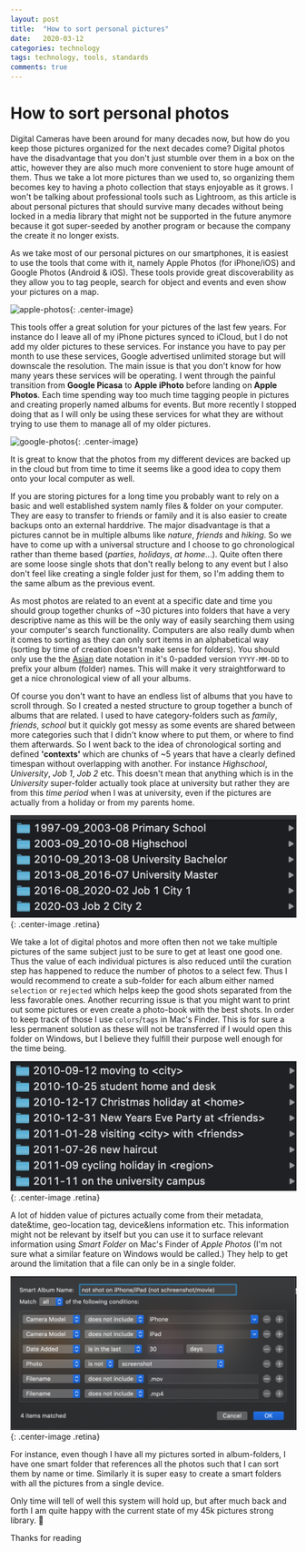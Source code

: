 ```yaml
---
layout: post
title:  "How to sort personal pictures"
date:   2020-03-12
categories: technology
tags: technology, tools, standards
comments: true
---
```


# How to sort personal photos

<!-- HISTORY AND BACKGROUND -->
Digital Cameras have been around for many decades now,
but how do you keep those pictures organized for the next decades come?
Digital photos have the disadvantage that you don't just stumble over them in a box on the attic, however they are also much more convenient to store huge amount of them.
Thus we take a lot more pictures than we used to,
so organizing them becomes key to having a photo collection that stays enjoyable as it grows. I won't be talking about professional tools such as Lightroom,
as this article is about personal pictures that should survive many decades without being locked in a media library that might not be supported in the future anymore because it got super-seeded by another program or because the company the create it no longer exists.

<!-- APPLE PHOTOS & GOOGLE PHOTOS -->
As we take most of our personal pictures on our smartphones, it is easiest to use the tools that come with it, namely Apple Photos (for iPhone/iOS) and Google Photos (Android & iOS).
These tools provide great discoverability as they allow you to tag people, search for object and events and even show your pictures on a map.

![apple-photos](/pictures/2020-08-sort-photos/apple-photos.png){: .center-image}

This tools offer a great solution for your pictures of the last few years.
For instance do I leave all of my iPhone pictures synced to iCloud, but I do not add my older pictures to these services.
For instance you have to pay per month to use these services, Google advertised unlimited storage but will downscale the resolution.
The main issue is that you don't know for how many years these services will be operating.
I went through the painful transition from **Google Picasa** to **Apple iPhoto** before landing on **Apple Photos**.
Each time spending way too much time tagging people in pictures and creating properly named albums for events.
But more recently I stopped doing that as I will only be using these services for what they are without trying to use them to manage all of my older pictures.

![google-photos](/pictures/2020-08-sort-photos/google-photos.png){: .center-image}

It is great to know that the photos from my different devices are backed up in the cloud but from time to time it seems like a good idea to copy them onto your local computer as well.

<!-- FILES AND FOLDERS -->
If you are storing pictures for a long time you probably want to rely on a basic and well established system namly files & folder on your computer. They are easy to transfer to friends or family and it is also easier to create backups onto an external harddrive. The major disadvantage is that a pictures cannot be in multiple albums like *nature*, *friends* and *hiking*.
So we have to come up with a universal structure and I choose to go chronological rather than theme based (*parties*, *holidays*, *at home*...).
Quite often there are some loose single shots that don't really belong to any event but I also don't feel like creating a single folder just for them, so I'm adding them to the same album as the previous event.

<!-- FOLDERS ARE ALBUMS -->
As most photos are related to an event at a specific date and time you should group together chunks of ~30 pictures into folders that have a very descriptive name as this will be the only way of easily searching them using your computer's search functionality. Computers are also really dumb when it comes to sorting as they can only sort items in an alphabetical way (sorting by time of creation doesn't make sense for folders). You should only use the the [Asian](https://en.wikipedia.org/wiki/Date_and_time_notation_in_Asia#Date) date notation in it's 0-padded version `YYYY-MM-DD` to prefix your album (folder) names. This will make it very straightforward to get a nice chronological view of all your albums.

<!-- CHUNKS OF 5 YEARS -->

Of course you don't want to have an endless list of albums that you have to scroll through.
So I created a nested structure to group together a bunch of albums that are related.
I used to have category-folders such as *family*, *friends*, *school* but it quickly got messy as some events are shared between more categories such that I didn't know where to put them, or where to find them afterwards. So I went back to the idea of chronological sorting and defined **'contexts'** which are chunks of ~5 years that have a clearly defined timespan without overlapping with another.
For instance *Highschool*, *University*, *Job 1*, *Job 2* etc. This doesn't mean that anything which is in the *University* super-folder actually took place at university but rather they are from this *time period* when I was at university, even if the pictures are actually from a holiday or from my parents home.

![album-context](/pictures/2020-08-sort-photos/album-context.png){: .center-image .retina}

<!-- FAVORITES AND PRINTS -->
We take a lot of digital photos and more often then not we take multiple pictures of the same subject just to be sure to get at least one good one.
Thus the value of each individual pictures is also reduced until the curation step has happened to reduce the number of photos to a select few.
Thus I would recommend to create a sub-folder for each album either named `selection` or `rejected` which helps keep the good shots separated from the less favorable ones.
Another recurring issue is that you might want to print out some pictures or even create a photo-book with the best shots.
In order to keep track of those I use `colors`/`tags` in Mac's Finder.
This is for sure a less permanent solution as these will not be transferred if I would open this folder on Windows,
but I believe they fulfill their purpose well enough for the time being.

![album-names](/pictures/2020-08-sort-photos/album-names.png){: .center-image .retina}

<!-- METADATA AND SMART FOLDERS -->

A lot of hidden value of pictures actually come from their metadata, date&time, geo-location tag, device&lens information etc.
This information might not be relevant by itself but you can use it to surface relevant information using *Smart Folder* on Mac's Finder of *Apple Photos* (I'm not sure what a similar feature on Windows would be called.)
They help to get around the limitation that a file can only be in a single folder.

![smart-album](/pictures/2020-08-sort-photos/smart-album.png){: .center-image .retina}

For instance, even though I have all my pictures sorted in album-folders, I have one smart folder that references all the photos such that I can sort them by name or time.
Similarly it is super easy to create a smart folders with all the pictures from a single device.

Only time will tell of well this system will hold up, but after much back and forth I am quite happy with the current state of my 45k pictures strong library. 🤞

Thanks for reading

<!--
- DIGITAL HYGIENE
I have recently started to clean up my digital life, in order to maintain the so-called "digital hygiene". From using a password manager, maintaining an empty email inbox, tracking important events in my calendar and what's important for this article sorting personal pictures. Sometimes I think about what digital information is most important to me, I would mind loosing my university or work documents much less than loosing access to my personal pictures for instance. Of course backups are one thing that everyone should do, but you pictures should also be organized in such a way that it is easy browse. This post is written from the perspective of a Mac user, as I'm not sure about all the Application names on Windows, but I'm sure it is not that different.

- HISTORY: DIGITAL CAMERA
Many of us were excited when digital photography became affordable for families and amateurs in the early 2000s. Photos became instantly viewable on the computer and where easy to duplicate to pass them on to friends on family on a USB stick. Then came smartphones and social media in the 2010s which made it even easier to view, share and combine photos of important life events. However since then more people have tried to move away from huge online information agglomerates such as facebook to bring such personal things as photos back into our control. The question we are left with now is how to organize the pictures in such a way that that we can easily find back a picture or memory that we are looking for.

- NOT PROFESSIONAL PHOTOS
I will not be talking about how to organize photos from a professional context. I do not know if professional photographers prefer to group their photos by project, by client or by camera. This post is only about how to organize your personal photo memories in well defined chunks that are easy to browse even in a few years when your collection grows considerably. As I understand it Adobe Lightroom is used by many to annotate photos using tags and additional tools such as star ratings and favorites which make it easy to filter through large collections of similar pictures from the same photoshoot. Even though some of these principles might apply to smaller, personal photo libraries such as 'favorites' we will talk about those later.

- USING THE TOOLS THAT ARE AVAILABLE TO YOU RIGHT NOW
As smartphones cameras get better every year, with high-end devices having surpassed the photo quality of basic compact models, they become our de-facto point-and-shoot devices for everyday moments. As most modern smartphones are either running Android or iOS we also get to use their respective photo management software, namely Google Photos and Apple Photos. The Apps live on our phones, on our computers and even on the internet. They allow you favorite, share and even edit photos. Though they are mainly photo libraries which allow you to easily navigate and  find photos. As photos have a lot of metadata attached to them (date, location, camera, lenses...) thus you can easily search for a photos in a specific date range or even location. Additionally all these modern software has enough smarts build in that you can search for "cat", "wedding" or even "food". No amount of manual work can make up for that!

- CLOUD STORAGE
Most of us end up taking most of our personal photos with our smartphones, such that in the end the photos will be synced to the Apple iCloud Photo Library or to Google Photos. These Tools are great because they have many advantages build it. Right now my iCloud Photo library has almost 30'000 pictures in my iCloud libraries which takes up 90GB of my iCloud storage but only 1.5GB on my iPhone. This is due the 'Optimize iPhone Storage' option which offloads most of the pictures that I don't look at often enough to the Cloud. A very similar story is true for Android and Google Photos, except that you get unlimited free cloud storage for your photos, except that photos will be resized to a maximum of 16MP and videos are resized to 1080px. So I do prefer paying for iCloud storage knowing that my photos will always be full quality.

- WAIT FOR THE TOOLS TO BE GOOD ENOUGH
Tools will only get better and they are indeed getting better very fast with more advanced technology such as machine learning and face recognition. so don't spend too much time on a task that in the future is most likely to get automated. When I tried using Picasa as my photo management software I spent huge amounts of time to annotate people face's with their corresponding names. Then I stopped using Picasa and lost all of that work, however nowadays it would also be a redundant job as face recognition software is much better than it used to be.

- DON'T TRUST MEDIA DATABASES
However even though I praised modern photo library management tools earlier for their ease of use, you shouldn't trust them too much. I used Picasa for while but then switched to iPhoto as it integrated more easily with iPhone. So quite often the camera you use limits the options of software that work well with it. Also when Google discontinued Picasa in 2016 and launched Google Photos, they did provide an easy migration tool to bring all your well organized photos to their shiny new service. https://www.digitaltrends.com/photography/how-to-transfer-photos-from-picasa-to-google-photos/ Similarly Apple switched from iPhoto to Apple Photos in 2015, even though they had a migration path many things could go wrong which could either end up you loosing pictures, duplicating them, or revealing a bunch of random thumbnails that were used internally to represent people's faces and such. (which is what happened to a friend of mine)
In general the issue with these Apps is that they hide their internal database structure such that it gets really hard to get pictures out of these services and how to interoperate with 

- CLEAN UP APPLE PHOTOS
So the first step in cleanup up your photos is to figure out what you have where. Because I 

- DON'T DUPLICATE WORK
deleting pictures, sorting pictures, creating events

- DON'T CARE ABOUT OTHER PEOPLE PICTURES
Pictures are supposed to freeze a moment an bring back memories more easily, but more often than not they become the memories if we forgot about an event or moment, pictures are 

- THE PROBLEM WITH THE FOLDER STRUCTURE
add tags or paranthesized info 

- METADATA IS KING
make sure the time and date is correct, only shoot with GPS enables cameras

- 5 Ws: Who, What, When, Where, Why

- CHRONOLOGICAL IS MASTER
The basic idea is save all the photos you have in Finder (or Explorer), as they won't get messed up by some library manager and they will be included as such in your backup (e.g. Time Machine)

- BEWARE OF DUPLICATES

-->
